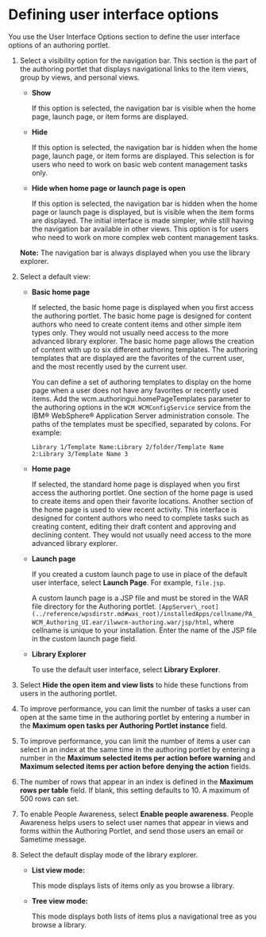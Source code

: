 # Defining user interface options

You use the User Interface Options section to define the user interface options of an authoring portlet.

1.  Select a visibility option for the navigation bar. This section is the part of the authoring portlet that displays navigational links to the item views, group by views, and personal views.

    -   **Show**

        If this option is selected, the navigation bar is visible when the home page, launch page, or item forms are displayed.

    -   **Hide**

        If this option is selected, the navigation bar is hidden when the home page, launch page, or item forms are displayed. This selection is for users who need to work on basic web content management tasks only.

    -   **Hide when home page or launch page is open**

        If this option is selected, the navigation bar is hidden when the home page or launch page is displayed, but is visible when the item forms are displayed. The initial interface is made simpler, while still having the navigation bar available in other views. This option is for users who need to work on more complex web content management tasks.

    **Note:** The navigation bar is always displayed when you use the library explorer.

2.  Select a default view:

    -   **Basic home page**

        If selected, the basic home page is displayed when you first access the authoring portlet. The basic home page is designed for content authors who need to create content items and other simple item types only. They would not usually need access to the more advanced library explorer. The basic home page allows the creation of content with up to six different authoring templates. The authoring templates that are displayed are the favorites of the current user, and the most recently used by the current user.

        You can define a set of authoring templates to display on the home page when a user does not have any favorites or recently used items. Add the wcm.authoringui.homePageTemplates parameter to the authoring options in the `WCM WCMConfigService` service from the IBM® WebSphere® Application Server administration console. The paths of the templates must be specified, separated by colons. For example:

        ```
        Library 1/Template Name:Library 2/folder/Template Name 2:Library 3/Template Name 3
        ```

    -   **Home page**

        If selected, the standard home page is displayed when you first access the authoring portlet. One section of the home page is used to create items and open their favorite locations. Another section of the home page is used to view recent activity. This interface is designed for content authors who need to complete tasks such as creating content, editing their draft content and approving and declining content. They would not usually need access to the more advanced library explorer.

    -   **Launch page**

        If you created a custom launch page to use in place of the default user interface, select **Launch Page**. For example, `file.jsp`.

        A custom launch page is a JSP file and must be stored in the WAR file directory for the Authoring portlet. `[AppServer\_root](../reference/wpsdirstr.md#was_root)/installedApps/cellname/PA_WCM_Authoring_UI.ear/ilwwcm-authoring.war/jsp/html`, where cellname is unique to your installation. Enter the name of the JSP file in the custom launch page field.

    -   **Library Explorer**

        To use the default user interface, select **Library Explorer**.

3.  Select **Hide the open item and view lists** to hide these functions from users in the authoring portlet.

4.  To improve performance, you can limit the number of tasks a user can open at the same time in the authoring portlet by entering a number in the **Maximum open tasks per Authoring Portlet instance** field.

5.  To improve performance, you can limit the number of items a user can select in an index at the same time in the authoring portlet by entering a number in the **Maximum selected items per action before warning** and **Maximum selected items per action before denying the action** fields.

6.  The number of rows that appear in an index is defined in the **Maximum rows per table** field. If blank, this setting defaults to 10. A maximum of 500 rows can set.

7.  To enable People Awareness, select **Enable people awareness**. People Awareness helps users to select user names that appear in views and forms within the Authoring Portlet, and send those users an email or Sametime message.

8.  Select the default display mode of the library explorer.

    -   **List view mode:**

        This mode displays lists of items only as you browse a library.

    -   **Tree view mode:**

        This mode displays both lists of items plus a navigational tree as you browse a library.




